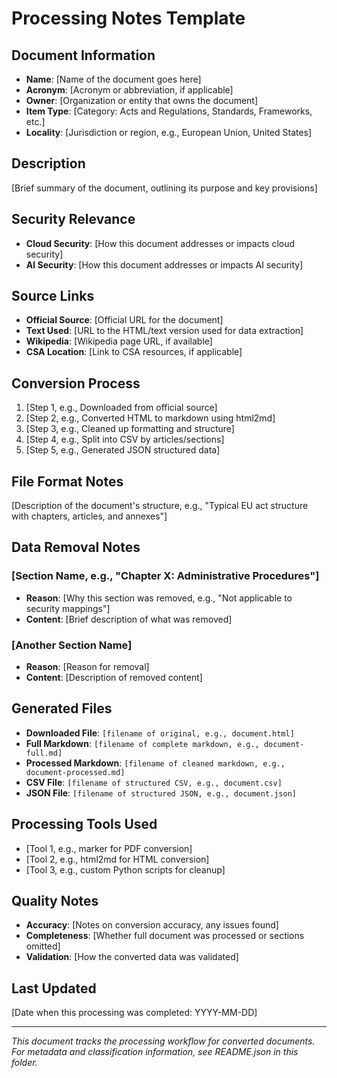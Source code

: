 # Processing Notes Template

## Document Information
- **Name**: [Name of the document goes here]
- **Acronym**: [Acronym or abbreviation, if applicable]
- **Owner**: [Organization or entity that owns the document]
- **Item Type**: [Category: Acts and Regulations, Standards, Frameworks, etc.]
- **Locality**: [Jurisdiction or region, e.g., European Union, United States]

## Description
[Brief summary of the document, outlining its purpose and key provisions]

## Security Relevance
- **Cloud Security**: [How this document addresses or impacts cloud security]
- **AI Security**: [How this document addresses or impacts AI security]

## Source Links
- **Official Source**: [Official URL for the document]
- **Text Used**: [URL to the HTML/text version used for data extraction]
- **Wikipedia**: [Wikipedia page URL, if available]
- **CSA Location**: [Link to CSA resources, if applicable]

## Conversion Process
1. [Step 1, e.g., Downloaded from official source]
2. [Step 2, e.g., Converted HTML to markdown using html2md]
3. [Step 3, e.g., Cleaned up formatting and structure]
4. [Step 4, e.g., Split into CSV by articles/sections]
5. [Step 5, e.g., Generated JSON structured data]

## File Format Notes
[Description of the document's structure, e.g., "Typical EU act structure with chapters, articles, and annexes"]

## Data Removal Notes
### [Section Name, e.g., "Chapter X: Administrative Procedures"]
- **Reason**: [Why this section was removed, e.g., "Not applicable to security mappings"]
- **Content**: [Brief description of what was removed]

### [Another Section Name]
- **Reason**: [Reason for removal]
- **Content**: [Description of removed content]

## Generated Files
- **Downloaded File**: `[filename of original, e.g., document.html]`
- **Full Markdown**: `[filename of complete markdown, e.g., document-full.md]`
- **Processed Markdown**: `[filename of cleaned markdown, e.g., document-processed.md]`
- **CSV File**: `[filename of structured CSV, e.g., document.csv]`
- **JSON File**: `[filename of structured JSON, e.g., document.json]`

## Processing Tools Used
- [Tool 1, e.g., marker for PDF conversion]
- [Tool 2, e.g., html2md for HTML conversion]
- [Tool 3, e.g., custom Python scripts for cleanup]

## Quality Notes
- **Accuracy**: [Notes on conversion accuracy, any issues found]
- **Completeness**: [Whether full document was processed or sections omitted]
- **Validation**: [How the converted data was validated]

## Last Updated
[Date when this processing was completed: YYYY-MM-DD]

---
*This document tracks the processing workflow for converted documents. For metadata and classification information, see README.json in this folder.*
